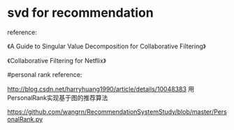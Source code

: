 # svd for recommendation
reference:

《A Guide to Singular Value Decomposition for Collaborative Filtering》

《Collaborative Filtering for Netflix》


#personal rank
reference:

http://blog.csdn.net/harryhuang1990/article/details/10048383
用PersonalRank实现基于图的推荐算法

https://github.com/wangrn/RecommendationSystemStudy/blob/master/PersonalRank.py
